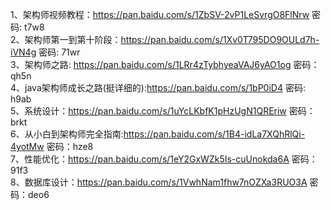1、架构师视频教程：https://pan.baidu.com/s/1ZbSV-2vP1LeSvrgO8FlNrw 密码: t7w8  
2、架构师第一到第十阶段：https://pan.baidu.com/s/1Xv0T795DO9OULd7h-iVN4g 密码: 71wr  
3、架构师之路: https://pan.baidu.com/s/1LRr4zTybhyeaVAJ6yAO1og 密码：qh5n  
4、java架构师成长之路(挺详细的):https://pan.baidu.com/s/1bP0iD4 密码: h9ab  
5、系统设计：https://pan.baidu.com/s/1uYcLKbfK1pHzUgN1QREriw 密码：brkt  
6、从小白到架构师完全指南:https://pan.baidu.com/s/1B4-idLa7XQhRlQi-4yotMw 密码：hze8  
7、性能优化：https://pan.baidu.com/s/1eY2GxWZk5Is-cuUnokda6A 密码：91f3  
8、数据库设计：https://pan.baidu.com/s/1VwhNam1fhw7nOZXa3RUO3A 密码：deo6  
